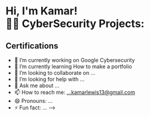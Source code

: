 <h1>Hi, I'm Kamar! <br/><a 
<h2>👨‍💻 CyberSecurity Projects:</h2>

<h2>Certifications </h2>


- 🔭 I’m currently working on Google Cybersecurity 
- 🌱 I’m currently learning How to make a portfolio
- 👯 I’m looking to collaborate on ...
- 🤔 I’m looking for help with ...
- 💬 Ask me about ...
- 📫 How to reach me: ...kamarlewis13@gmail.com
- 😄 Pronouns: ...
- ⚡ Fun fact: ...
-->
